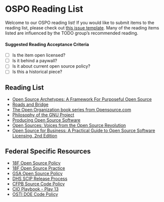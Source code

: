 # OSPO Reading List

Welcome to our OSPO reading list! If you would like to submit items to the reading list, please check out [this issue template](https://github.com/DSACMS/ospo-guide/issues/new?assignees=&labels=&projects=&template=feature_request.md&title=). Many of the reading items listed are influenced by the TODO group’s recommended reading.

#### Suggested Reading Acceptance Criteria
- [ ] Is the item open licensed? 
- [ ] Is it behind a paywall? 
- [ ] Is it about current open source policy? 
- [ ] Is this a historical piece? 

## Reading List
- [Open Source Archetypes: A Framework For Purposeful Open Source](https://blog.mozilla.org/wp-content/uploads/2018/05/MZOTS_OS_Archetypes_report_ext_scr.pdf)
- [Roads and Bridge](https://www.fordfoundation.org/work/learning/research-reports/roads-and-bridges-the-unseen-labor-behind-our-digital-infrastructure/)
- [The Open Organization book series from Opensource.com](https://opensource.com/open-organization/resources/book-series)
- [Philosophy of the GNU Project](https://www.gnu.org/philosophy/philosophy.html)
- [Producing Open Source Software](http://producingoss.com/en/)
- [Open Sources: Voices from the Open Source Revolution](http://www.oreilly.com/openbook/opensources/book/index.html)
- [Open Source for Business: A Practical Guide to Open Source Software Licensing, 2nd Edition](http://www.pdffull.co/files/book.php?id=1544737645)

## Federal Specific Resources
- [18F Open Source Policy](https://github.com/18F/open-source-policy/blob/master/policy.md)
- [18F Open Source Practice](https://github.com/18F/open-source-policy/blob/master/practice.md)
- [GSA Open Source Policy](https://open.gsa.gov/oss-policy/)
- [DHS SCIP Release Process](https://www.dhs.gov/scip#ReleaseProcess)
- [CFPB Source Code Policy](https://github.com/cfpb/source-code-policy/blob/gh-pages/cfpb-source-code-policy.md)
- [CIO Playbook - Play 13](https://playbook.cio.gov/#play13)
- [OSTI DOE Code Policy](https://www.osti.gov/doecode/policy)
